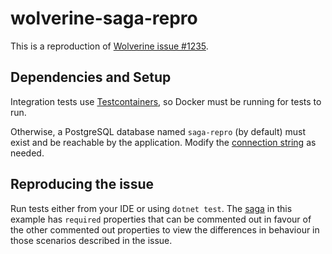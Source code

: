 # wolverine-saga-repro

This is a reproduction of [Wolverine issue #1235](https://github.com/JasperFx/wolverine/issues/1235).

## Dependencies and Setup

Integration tests use [Testcontainers](https://testcontainers.com/), so Docker
must be running for tests to run.

Otherwise, a PostgreSQL database named `saga-repro` (by default) must exist and
be reachable by the application. Modify the
[connection string](https://github.com/esond/wolverine-saga-repro/blob/44c1d6f0f3c64f41baba0765ebb2fee65d47c99b/src/Api/appsettings.Development.json#L9)
as needed.

## Reproducing the issue

Run tests either from your IDE or using `dotnet test`. The [saga](https://github.com/esond/wolverine-saga-repro/blob/main/src/Api/Order.cs)
in this example has `required` properties that can be commented out in favour
of the other commented out properties to view the differences in behaviour in
those scenarios described in the issue.
